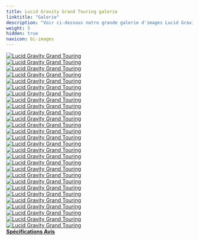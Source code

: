 ```yaml
---
title: Lucid Gravity Grand Touring galerie
linktitle: "Galerie"
description: "Voir ci-dessous notre grande galerie d'images Lucid Gravity Grand Touring. Cliquez sur les images pour les versions haute résolution."
weight: 5
hidden: true
navicon: bi-images
---
```

<!-- markdownlint-disable MD033 -->
<div class="row" id ="my-gallery">
	<div class="pswp-grid-item col-6 col-md-4">
		<a href="https://media.evkx.net/multimedia/models/lucid/gravity/gravity_grand_touring/exterior_1.jpeg"
data-pswp-src="https://media.evkx.net/multimedia/models/lucid/gravity/gravity_grand_touring/exterior_1.jpeg"
data-pswp-width="3000"
data-pswp-height="1687" 
target="_blank">
			<img src="https://media.evkx.net/multimedia/models/lucid/gravity/gravity_grand_touring/exterior_1_xst.jpeg" alt="Lucid Gravity Grand Touring" class="img-fluid " />
		</a>
	</div>
	<div class="pswp-grid-item col-6 col-md-4">
		<a href="https://media.evkx.net/multimedia/models/lucid/gravity/gravity_grand_touring/exterior_10.jpeg"
data-pswp-src="https://media.evkx.net/multimedia/models/lucid/gravity/gravity_grand_touring/exterior_10.jpeg"
data-pswp-width="3000"
data-pswp-height="2000" 
target="_blank">
			<img src="https://media.evkx.net/multimedia/models/lucid/gravity/gravity_grand_touring/exterior_10_xst.jpeg" alt="Lucid Gravity Grand Touring" class="img-fluid " />
		</a>
	</div>
	<div class="pswp-grid-item col-6 col-md-4">
		<a href="https://media.evkx.net/multimedia/models/lucid/gravity/gravity_grand_touring/exterior_11.jpeg"
data-pswp-src="https://media.evkx.net/multimedia/models/lucid/gravity/gravity_grand_touring/exterior_11.jpeg"
data-pswp-width="3000"
data-pswp-height="2249" 
target="_blank">
			<img src="https://media.evkx.net/multimedia/models/lucid/gravity/gravity_grand_touring/exterior_11_xst.jpeg" alt="Lucid Gravity Grand Touring" class="img-fluid " />
		</a>
	</div>
	<div class="pswp-grid-item col-6 col-md-4">
		<a href="https://media.evkx.net/multimedia/models/lucid/gravity/gravity_grand_touring/exterior_2.jpeg"
data-pswp-src="https://media.evkx.net/multimedia/models/lucid/gravity/gravity_grand_touring/exterior_2.jpeg"
data-pswp-width="3000"
data-pswp-height="1786" 
target="_blank">
			<img src="https://media.evkx.net/multimedia/models/lucid/gravity/gravity_grand_touring/exterior_2_xst.jpeg" alt="Lucid Gravity Grand Touring" class="img-fluid " />
		</a>
	</div>
	<div class="pswp-grid-item col-6 col-md-4">
		<a href="https://media.evkx.net/multimedia/models/lucid/gravity/gravity_grand_touring/exterior_3.jpeg"
data-pswp-src="https://media.evkx.net/multimedia/models/lucid/gravity/gravity_grand_touring/exterior_3.jpeg"
data-pswp-width="3000"
data-pswp-height="2000" 
target="_blank">
			<img src="https://media.evkx.net/multimedia/models/lucid/gravity/gravity_grand_touring/exterior_3_xst.jpeg" alt="Lucid Gravity Grand Touring" class="img-fluid " />
		</a>
	</div>
	<div class="pswp-grid-item col-6 col-md-4">
		<a href="https://media.evkx.net/multimedia/models/lucid/gravity/gravity_grand_touring/exterior_4.jpeg"
data-pswp-src="https://media.evkx.net/multimedia/models/lucid/gravity/gravity_grand_touring/exterior_4.jpeg"
data-pswp-width="3000"
data-pswp-height="2249" 
target="_blank">
			<img src="https://media.evkx.net/multimedia/models/lucid/gravity/gravity_grand_touring/exterior_4_xst.jpeg" alt="Lucid Gravity Grand Touring" class="img-fluid " />
		</a>
	</div>
	<div class="pswp-grid-item col-6 col-md-4">
		<a href="https://media.evkx.net/multimedia/models/lucid/gravity/gravity_grand_touring/exterior_5.jpeg"
data-pswp-src="https://media.evkx.net/multimedia/models/lucid/gravity/gravity_grand_touring/exterior_5.jpeg"
data-pswp-width="3000"
data-pswp-height="2000" 
target="_blank">
			<img src="https://media.evkx.net/multimedia/models/lucid/gravity/gravity_grand_touring/exterior_5_xst.jpeg" alt="Lucid Gravity Grand Touring" class="img-fluid " />
		</a>
	</div>
	<div class="pswp-grid-item col-6 col-md-4">
		<a href="https://media.evkx.net/multimedia/models/lucid/gravity/gravity_grand_touring/exterior_6.jpeg"
data-pswp-src="https://media.evkx.net/multimedia/models/lucid/gravity/gravity_grand_touring/exterior_6.jpeg"
data-pswp-width="3000"
data-pswp-height="2000" 
target="_blank">
			<img src="https://media.evkx.net/multimedia/models/lucid/gravity/gravity_grand_touring/exterior_6_xst.jpeg" alt="Lucid Gravity Grand Touring" class="img-fluid " />
		</a>
	</div>
	<div class="pswp-grid-item col-6 col-md-4">
		<a href="https://media.evkx.net/multimedia/models/lucid/gravity/gravity_grand_touring/exterior_7.jpeg"
data-pswp-src="https://media.evkx.net/multimedia/models/lucid/gravity/gravity_grand_touring/exterior_7.jpeg"
data-pswp-width="3000"
data-pswp-height="1756" 
target="_blank">
			<img src="https://media.evkx.net/multimedia/models/lucid/gravity/gravity_grand_touring/exterior_7_xst.jpeg" alt="Lucid Gravity Grand Touring" class="img-fluid " />
		</a>
	</div>
	<div class="pswp-grid-item col-6 col-md-4">
		<a href="https://media.evkx.net/multimedia/models/lucid/gravity/gravity_grand_touring/exterior_8.jpeg"
data-pswp-src="https://media.evkx.net/multimedia/models/lucid/gravity/gravity_grand_touring/exterior_8.jpeg"
data-pswp-width="3000"
data-pswp-height="2250" 
target="_blank">
			<img src="https://media.evkx.net/multimedia/models/lucid/gravity/gravity_grand_touring/exterior_8_xst.jpeg" alt="Lucid Gravity Grand Touring" class="img-fluid " />
		</a>
	</div>
	<div class="pswp-grid-item col-6 col-md-4">
		<a href="https://media.evkx.net/multimedia/models/lucid/gravity/gravity_grand_touring/exterior_9.jpeg"
data-pswp-src="https://media.evkx.net/multimedia/models/lucid/gravity/gravity_grand_touring/exterior_9.jpeg"
data-pswp-width="3000"
data-pswp-height="2250" 
target="_blank">
			<img src="https://media.evkx.net/multimedia/models/lucid/gravity/gravity_grand_touring/exterior_9_xst.jpeg" alt="Lucid Gravity Grand Touring" class="img-fluid " />
		</a>
	</div>
	<div class="pswp-grid-item col-6 col-md-4">
		<a href="https://media.evkx.net/multimedia/models/lucid/gravity/gravity_grand_touring/frontseats_1.jpeg"
data-pswp-src="https://media.evkx.net/multimedia/models/lucid/gravity/gravity_grand_touring/frontseats_1.jpeg"
data-pswp-width="3000"
data-pswp-height="2250" 
target="_blank">
			<img src="https://media.evkx.net/multimedia/models/lucid/gravity/gravity_grand_touring/frontseats_1_xst.jpeg" alt="Lucid Gravity Grand Touring" class="img-fluid " />
		</a>
	</div>
	<div class="pswp-grid-item col-6 col-md-4">
		<a href="https://media.evkx.net/multimedia/models/lucid/gravity/gravity_grand_touring/frontseats_2.jpeg"
data-pswp-src="https://media.evkx.net/multimedia/models/lucid/gravity/gravity_grand_touring/frontseats_2.jpeg"
data-pswp-width="3000"
data-pswp-height="2250" 
target="_blank">
			<img src="https://media.evkx.net/multimedia/models/lucid/gravity/gravity_grand_touring/frontseats_2_xst.jpeg" alt="Lucid Gravity Grand Touring" class="img-fluid " />
		</a>
	</div>
	<div class="pswp-grid-item col-6 col-md-4">
		<a href="https://media.evkx.net/multimedia/models/lucid/gravity/gravity_grand_touring/frunk_1.jpeg"
data-pswp-src="https://media.evkx.net/multimedia/models/lucid/gravity/gravity_grand_touring/frunk_1.jpeg"
data-pswp-width="3000"
data-pswp-height="2000" 
target="_blank">
			<img src="https://media.evkx.net/multimedia/models/lucid/gravity/gravity_grand_touring/frunk_1_xst.jpeg" alt="Lucid Gravity Grand Touring" class="img-fluid " />
		</a>
	</div>
	<div class="pswp-grid-item col-6 col-md-4">
		<a href="https://media.evkx.net/multimedia/models/lucid/gravity/gravity_grand_touring/frunk_2.jpeg"
data-pswp-src="https://media.evkx.net/multimedia/models/lucid/gravity/gravity_grand_touring/frunk_2.jpeg"
data-pswp-width="2573"
data-pswp-height="1762" 
target="_blank">
			<img src="https://media.evkx.net/multimedia/models/lucid/gravity/gravity_grand_touring/frunk_2_xst.jpeg" alt="Lucid Gravity Grand Touring" class="img-fluid " />
		</a>
	</div>
	<div class="pswp-grid-item col-6 col-md-4">
		<a href="https://media.evkx.net/multimedia/models/lucid/gravity/gravity_grand_touring/headlights_1.jpeg"
data-pswp-src="https://media.evkx.net/multimedia/models/lucid/gravity/gravity_grand_touring/headlights_1.jpeg"
data-pswp-width="3000"
data-pswp-height="1999" 
target="_blank">
			<img src="https://media.evkx.net/multimedia/models/lucid/gravity/gravity_grand_touring/headlights_1_xst.jpeg" alt="Lucid Gravity Grand Touring" class="img-fluid " />
		</a>
	</div>
	<div class="pswp-grid-item col-6 col-md-4">
		<a href="https://media.evkx.net/multimedia/models/lucid/gravity/gravity_grand_touring/interior_1.jpeg"
data-pswp-src="https://media.evkx.net/multimedia/models/lucid/gravity/gravity_grand_touring/interior_1.jpeg"
data-pswp-width="3000"
data-pswp-height="2000" 
target="_blank">
			<img src="https://media.evkx.net/multimedia/models/lucid/gravity/gravity_grand_touring/interior_1_xst.jpeg" alt="Lucid Gravity Grand Touring" class="img-fluid " />
		</a>
	</div>
	<div class="pswp-grid-item col-6 col-md-4">
		<a href="https://media.evkx.net/multimedia/models/lucid/gravity/gravity_grand_touring/interior_2.jpeg"
data-pswp-src="https://media.evkx.net/multimedia/models/lucid/gravity/gravity_grand_touring/interior_2.jpeg"
data-pswp-width="3000"
data-pswp-height="2250" 
target="_blank">
			<img src="https://media.evkx.net/multimedia/models/lucid/gravity/gravity_grand_touring/interior_2_xst.jpeg" alt="Lucid Gravity Grand Touring" class="img-fluid " />
		</a>
	</div>
	<div class="pswp-grid-item col-6 col-md-4">
		<a href="https://media.evkx.net/multimedia/models/lucid/gravity/gravity_grand_touring/interior_3.jpeg"
data-pswp-src="https://media.evkx.net/multimedia/models/lucid/gravity/gravity_grand_touring/interior_3.jpeg"
data-pswp-width="3000"
data-pswp-height="2000" 
target="_blank">
			<img src="https://media.evkx.net/multimedia/models/lucid/gravity/gravity_grand_touring/interior_3_xst.jpeg" alt="Lucid Gravity Grand Touring" class="img-fluid " />
		</a>
	</div>
	<div class="pswp-grid-item col-6 col-md-4">
		<a href="https://media.evkx.net/multimedia/models/lucid/gravity/gravity_grand_touring/interior_4.jpeg"
data-pswp-src="https://media.evkx.net/multimedia/models/lucid/gravity/gravity_grand_touring/interior_4.jpeg"
data-pswp-width="3000"
data-pswp-height="1999" 
target="_blank">
			<img src="https://media.evkx.net/multimedia/models/lucid/gravity/gravity_grand_touring/interior_4_xst.jpeg" alt="Lucid Gravity Grand Touring" class="img-fluid " />
		</a>
	</div>
	<div class="pswp-grid-item col-6 col-md-4">
		<a href="https://media.evkx.net/multimedia/models/lucid/gravity/gravity_grand_touring/main_1.jpeg"
data-pswp-src="https://media.evkx.net/multimedia/models/lucid/gravity/gravity_grand_touring/main_1.jpeg"
data-pswp-width="3000"
data-pswp-height="2007" 
target="_blank">
			<img src="https://media.evkx.net/multimedia/models/lucid/gravity/gravity_grand_touring/main_1_xst.jpeg" alt="Lucid Gravity Grand Touring" class="img-fluid " />
		</a>
	</div>
	<div class="pswp-grid-item col-6 col-md-4">
		<a href="https://media.evkx.net/multimedia/models/lucid/gravity/gravity_grand_touring/screens_1.jpeg"
data-pswp-src="https://media.evkx.net/multimedia/models/lucid/gravity/gravity_grand_touring/screens_1.jpeg"
data-pswp-width="3000"
data-pswp-height="2250" 
target="_blank">
			<img src="https://media.evkx.net/multimedia/models/lucid/gravity/gravity_grand_touring/screens_1_xst.jpeg" alt="Lucid Gravity Grand Touring" class="img-fluid " />
		</a>
	</div>
	<div class="pswp-grid-item col-6 col-md-4">
		<a href="https://media.evkx.net/multimedia/models/lucid/gravity/gravity_grand_touring/screens_2.jpeg"
data-pswp-src="https://media.evkx.net/multimedia/models/lucid/gravity/gravity_grand_touring/screens_2.jpeg"
data-pswp-width="3000"
data-pswp-height="1729" 
target="_blank">
			<img src="https://media.evkx.net/multimedia/models/lucid/gravity/gravity_grand_touring/screens_2_xst.jpeg" alt="Lucid Gravity Grand Touring" class="img-fluid " />
		</a>
	</div>
	<div class="pswp-grid-item col-6 col-md-4">
		<a href="https://media.evkx.net/multimedia/models/lucid/gravity/gravity_grand_touring/secondrowseats_1.jpeg"
data-pswp-src="https://media.evkx.net/multimedia/models/lucid/gravity/gravity_grand_touring/secondrowseats_1.jpeg"
data-pswp-width="3000"
data-pswp-height="2250" 
target="_blank">
			<img src="https://media.evkx.net/multimedia/models/lucid/gravity/gravity_grand_touring/secondrowseats_1_xst.jpeg" alt="Lucid Gravity Grand Touring" class="img-fluid " />
		</a>
	</div>
	<div class="pswp-grid-item col-6 col-md-4">
		<a href="https://media.evkx.net/multimedia/models/lucid/gravity/gravity_grand_touring/steeringwheel_1.jpeg"
data-pswp-src="https://media.evkx.net/multimedia/models/lucid/gravity/gravity_grand_touring/steeringwheel_1.jpeg"
data-pswp-width="3000"
data-pswp-height="2000" 
target="_blank">
			<img src="https://media.evkx.net/multimedia/models/lucid/gravity/gravity_grand_touring/steeringwheel_1_xst.jpeg" alt="Lucid Gravity Grand Touring" class="img-fluid " />
		</a>
	</div>
	<div class="pswp-grid-item col-6 col-md-4">
		<a href="https://media.evkx.net/multimedia/models/lucid/gravity/gravity_grand_touring/trailer_1.jpeg"
data-pswp-src="https://media.evkx.net/multimedia/models/lucid/gravity/gravity_grand_touring/trailer_1.jpeg"
data-pswp-width="3000"
data-pswp-height="2000" 
target="_blank">
			<img src="https://media.evkx.net/multimedia/models/lucid/gravity/gravity_grand_touring/trailer_1_xst.jpeg" alt="Lucid Gravity Grand Touring" class="img-fluid " />
		</a>
	</div>
	<div class="pswp-grid-item col-6 col-md-4">
		<a href="https://media.evkx.net/multimedia/models/lucid/gravity/gravity_grand_touring/trailer_2.jpeg"
data-pswp-src="https://media.evkx.net/multimedia/models/lucid/gravity/gravity_grand_touring/trailer_2.jpeg"
data-pswp-width="3000"
data-pswp-height="2000" 
target="_blank">
			<img src="https://media.evkx.net/multimedia/models/lucid/gravity/gravity_grand_touring/trailer_2_xst.jpeg" alt="Lucid Gravity Grand Touring" class="img-fluid " />
		</a>
	</div>
	<div class="pswp-grid-item col-6 col-md-4">
		<a href="https://media.evkx.net/multimedia/models/lucid/gravity/gravity_grand_touring/trunk_1.jpeg"
data-pswp-src="https://media.evkx.net/multimedia/models/lucid/gravity/gravity_grand_touring/trunk_1.jpeg"
data-pswp-width="3000"
data-pswp-height="2000" 
target="_blank">
			<img src="https://media.evkx.net/multimedia/models/lucid/gravity/gravity_grand_touring/trunk_1_xst.jpeg" alt="Lucid Gravity Grand Touring" class="img-fluid " />
		</a>
	</div>
</div>
<script type="module">
  import PhotoSwipeLightbox from '/js/photoswipe-lightbox.esm.js';
    const lightbox = new PhotoSwipeLightbox({
       gallery: '#my-gallery',
        children: 'a',
        pswpModule: () => import('/js/photoswipe.esm.js')
    });
lightbox.init();
</script>
<div class="mt-3 mb-3">
<a href="../specifications/" class="text-decoration-none text-black">
<strong><i class="bi-arrow-left"></i> Spécifications </strong>
</a>
<a href="../reviews/" class="text-decoration-none text-black float-end">
<strong>Avis <i class="bi-arrow-right"></i></strong>
</a>
</div>
